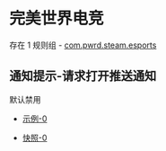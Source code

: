 # 完美世界电竞

存在 1 规则组 - [com.pwrd.steam.esports](/src/apps/com.pwrd.steam.esports.ts)

## 通知提示-请求打开推送通知

默认禁用

- [示例-0](https://m.gkd.li/110102406/de5d251c-d592-421c-93c2-2f2ce12d35e1)

- [快照-0](https://i.gkd.li/import/14414463)
